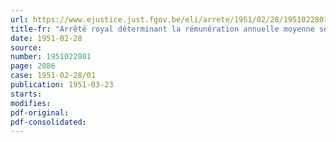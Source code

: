 ```yaml
---
url: https://www.ejustice.just.fgov.be/eli/arrete/1951/02/28/1951022801/justel
title-fr: "Arrêté royal déterminant la rémunération annuelle moyenne servant de base à la fixation des allocations dues aux marins de commerce et des cotisations annuelles dues à la caisse commune de la marine marchande"
date: 1951-02-28
source:
number: 1951022801
page: 2086
case: 1951-02-28/01
publication: 1951-03-23
starts:
modifies:
pdf-original:
pdf-consolidated:
---
```


